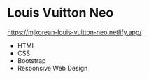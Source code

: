 # Louis Vuitton Neo
https://mjkorean-louis-vuitton-neo.netlify.app/
- HTML
- CSS
- Bootstrap
- Responsive Web Design
